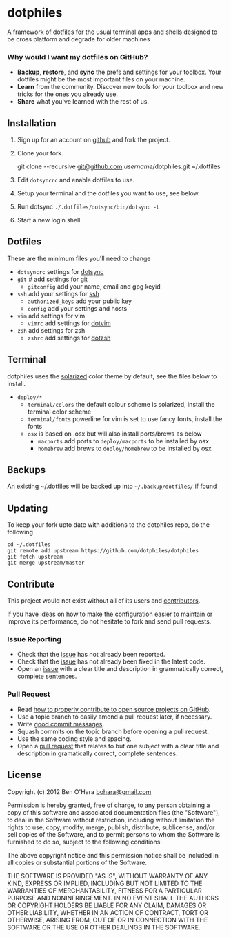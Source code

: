 dotphiles
=========

A framework of dotfiles for the usual terminal apps and shells designed to be
cross platform and degrade for older machines

### Why would I want my dotfiles on GitHub?

  - **Backup**, **restore**, and **sync** the prefs and settings for your 
    toolbox. Your dotfiles might be the most important files on your machine.
  - **Learn** from the community. Discover new tools for your toolbox and new 
    tricks for the ones you already use.
  - **Share** what you've learned with the rest of us.


Installation
------------

  1. Sign up for an account on [github][1] and fork the project.

  2. Clone your fork.

        git clone --recursive git@github.com:*username*/dotphiles.git ~/.dotfiles

  3. Edit `dotsyncrc` and enable dotfiles to use.

  4. Setup your terminal and the dotfiles you want to use, see below.

  5. Run dotsync `./.dotfiles/dotsync/bin/dotsync -L`

  6. Start a new login shell.

Dotfiles
--------

These are the minimum files you'll need to change

  - `dotsyncrc` settings for [dotsync](https://github.com/dotphiles/dotsync)
  - `git` # add settings for [git](http://git-scm.org)
    - `gitconfig` add your name, email and gpg keyid
  - `ssh` add your settings for [ssh](http://www.openssh.org/)
    - `authorized_keys` add your public key
    -  `config` add your settings and hosts
  - `vim` add settings for vim
    - `vimrc` add settings for [dotvim](https://github.com/dotphiles/dotvim)
  - `zsh` add settings for zsh
    - `zshrc` add settings for [dotzsh](https://github.com/dotphiles/dotzsh)

Terminal
--------

dotphiles uses the [solarized](http://ethanschoonover.com/solarized) color theme
by default, see the files below to install.

  - `deploy/*`
    - `terminal/colors` the default colour scheme is solarized, install 
      the terminal color scheme
    - `terminal/fonts` powerline for vim is set to use fancy fonts, install 
      the fonts 
    - `osx` is based on .osx but will also install ports/brews as below
        - `macports` add ports to `deploy/macports` to be installed by osx
        - `homebrew` add brews to `deploy/homebrew` to be installed by osx


Backups
-------

An existing ~/.dotfiles will be backed up into `~/.backup/dotfiles/` if found

Updating
--------

To keep your fork upto date with additions to the dotphiles repo, do the following

    cd ~/.dotfiles
    git remote add upstream https://github.com/dotphiles/dotphiles
    git fetch upstream
    git merge upstream/master

Contribute
----------

This project would not exist without all of its users and [contributors][2].

If you have ideas on how to make the configuration easier to maintain or
improve its performance, do not hesitate to fork and send pull requests.

### Issue Reporting

   - Check that the [issue][3] has not already been reported.
   - Check that the [issue][3] has not already been fixed in the latest code.
   - Open an [issue][3] with a clear title and description in grammatically correct,
     complete sentences.

### Pull Request

   - Read [how to properly contribute to open source projects on GitHub][4].
   - Use a topic branch to easily amend a pull request later, if necessary.
   - Write [good commit messages][5].
   - Squash commits on the topic branch before opening a pull request.
   - Use the same coding style and spacing.
   - Open a [pull request][6] that relates to but one subject with a clear
     title and description in gramatically correct, complete sentences.

License
-------

Copyright (c) 2012 Ben O'Hara <bohara@gmail.com>

Permission is hereby granted, free of charge, to any person obtaining
a copy of this software and associated documentation files (the
"Software"), to deal in the Software without restriction, including
without limitation the rights to use, copy, modify, merge, publish,
distribute, sublicense, and/or sell copies of the Software, and to
permit persons to whom the Software is furnished to do so, subject to
the following conditions:

The above copyright notice and this permission notice shall be
included in all copies or substantial portions of the Software.

THE SOFTWARE IS PROVIDED "AS IS", WITHOUT WARRANTY OF ANY KIND,
EXPRESS OR IMPLIED, INCLUDING BUT NOT LIMITED TO THE WARRANTIES OF
MERCHANTABILITY, FITNESS FOR A PARTICULAR PURPOSE AND
NONINFRINGEMENT. IN NO EVENT SHALL THE AUTHORS OR COPYRIGHT HOLDERS BE
LIABLE FOR ANY CLAIM, DAMAGES OR OTHER LIABILITY, WHETHER IN AN ACTION
OF CONTRACT, TORT OR OTHERWISE, ARISING FROM, OUT OF OR IN CONNECTION
WITH THE SOFTWARE OR THE USE OR OTHER DEALINGS IN THE SOFTWARE.

[1]: https://github.com
[2]: https://github.com/dotphiles/dotphiles/contributors
[3]: https://github.com/dotphiles/dotphiles/issues
[4]: http://gun.io/blog/how-to-github-fork-branch-and-pull-request
[5]: http://tbaggery.com/2008/04/19/a-note-about-git-commit-messages.html
[6]: https://help.github.com/articles/using-pull-requests

